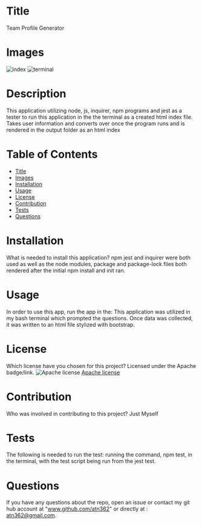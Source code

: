 
  
# Title 

Team Profile Generator

# Images

![index](https://user-images.githubusercontent.com/77468756/115313541-160b9e00-a139-11eb-9006-d0fb03542a7a.png)
![terminal](https://user-images.githubusercontent.com/77468756/115313545-186df800-a139-11eb-8e87-1e8daeb8834b.png)




# Description

This application utilizing node, js, inquirer, npm programs and jest as a tester to run this application in the the terminal as a created html index file.  Takes user information and converts over once the program runs and is rendered in the output folder as an html index

# Table of Contents 
* [Title](#title)
* [Images](#images)
* [Installation](#installation)
* [Usage](#usage)
* [License](#license)
* [Contribution](#contribution)
* [Tests](#tests)
* [Questions](#questions)

# Installation
What is needed to install this application? npm jest and inquirer were both used as well as the node modules, package and package-lock files both rendered after the initial npm install and init ran.

# Usage
In order to use this app, run the app in the: This application was utilized in my bash terminal which prompted the questions.  Once data was collected, it was written to an html file stylized with bootstrap.

# License
Which license have you chosen for this project? Licensed under the Apache badge/link.
![Apache license](https://img.shields.io/badge/License-Apache%202.0-green.svg)
[Apache license](https://www.apache.org/licenses/LICENSE-2.0)

# Contribution
​Who was involved in contributing to this project? Just Myself

# Tests
The following is needed to run the test: running the command,  npm test, in the terminal, with the test script being run from the jest test. 

# Questions
If you have any questions about the repo, open an issue or contact my git hub account at "www.github.com/atn362" or  directly at : atn362@gmail.com.
